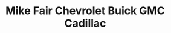 ---
title: "Mike Fair Chevrolet Buick GMC Cadillac"
url: /smiths-falls/mike-fair-chevrolet-buick-gmc-cadillac/
shop: Autohaus
---
